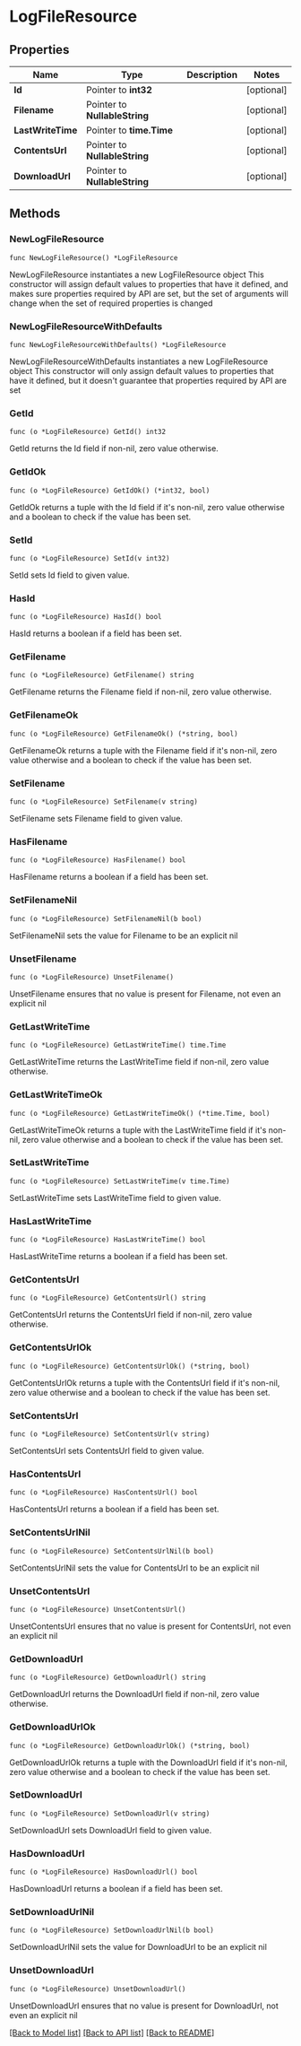 # LogFileResource

## Properties

Name | Type | Description | Notes
------------ | ------------- | ------------- | -------------
**Id** | Pointer to **int32** |  | [optional] 
**Filename** | Pointer to **NullableString** |  | [optional] 
**LastWriteTime** | Pointer to **time.Time** |  | [optional] 
**ContentsUrl** | Pointer to **NullableString** |  | [optional] 
**DownloadUrl** | Pointer to **NullableString** |  | [optional] 

## Methods

### NewLogFileResource

`func NewLogFileResource() *LogFileResource`

NewLogFileResource instantiates a new LogFileResource object
This constructor will assign default values to properties that have it defined,
and makes sure properties required by API are set, but the set of arguments
will change when the set of required properties is changed

### NewLogFileResourceWithDefaults

`func NewLogFileResourceWithDefaults() *LogFileResource`

NewLogFileResourceWithDefaults instantiates a new LogFileResource object
This constructor will only assign default values to properties that have it defined,
but it doesn't guarantee that properties required by API are set

### GetId

`func (o *LogFileResource) GetId() int32`

GetId returns the Id field if non-nil, zero value otherwise.

### GetIdOk

`func (o *LogFileResource) GetIdOk() (*int32, bool)`

GetIdOk returns a tuple with the Id field if it's non-nil, zero value otherwise
and a boolean to check if the value has been set.

### SetId

`func (o *LogFileResource) SetId(v int32)`

SetId sets Id field to given value.

### HasId

`func (o *LogFileResource) HasId() bool`

HasId returns a boolean if a field has been set.

### GetFilename

`func (o *LogFileResource) GetFilename() string`

GetFilename returns the Filename field if non-nil, zero value otherwise.

### GetFilenameOk

`func (o *LogFileResource) GetFilenameOk() (*string, bool)`

GetFilenameOk returns a tuple with the Filename field if it's non-nil, zero value otherwise
and a boolean to check if the value has been set.

### SetFilename

`func (o *LogFileResource) SetFilename(v string)`

SetFilename sets Filename field to given value.

### HasFilename

`func (o *LogFileResource) HasFilename() bool`

HasFilename returns a boolean if a field has been set.

### SetFilenameNil

`func (o *LogFileResource) SetFilenameNil(b bool)`

 SetFilenameNil sets the value for Filename to be an explicit nil

### UnsetFilename
`func (o *LogFileResource) UnsetFilename()`

UnsetFilename ensures that no value is present for Filename, not even an explicit nil
### GetLastWriteTime

`func (o *LogFileResource) GetLastWriteTime() time.Time`

GetLastWriteTime returns the LastWriteTime field if non-nil, zero value otherwise.

### GetLastWriteTimeOk

`func (o *LogFileResource) GetLastWriteTimeOk() (*time.Time, bool)`

GetLastWriteTimeOk returns a tuple with the LastWriteTime field if it's non-nil, zero value otherwise
and a boolean to check if the value has been set.

### SetLastWriteTime

`func (o *LogFileResource) SetLastWriteTime(v time.Time)`

SetLastWriteTime sets LastWriteTime field to given value.

### HasLastWriteTime

`func (o *LogFileResource) HasLastWriteTime() bool`

HasLastWriteTime returns a boolean if a field has been set.

### GetContentsUrl

`func (o *LogFileResource) GetContentsUrl() string`

GetContentsUrl returns the ContentsUrl field if non-nil, zero value otherwise.

### GetContentsUrlOk

`func (o *LogFileResource) GetContentsUrlOk() (*string, bool)`

GetContentsUrlOk returns a tuple with the ContentsUrl field if it's non-nil, zero value otherwise
and a boolean to check if the value has been set.

### SetContentsUrl

`func (o *LogFileResource) SetContentsUrl(v string)`

SetContentsUrl sets ContentsUrl field to given value.

### HasContentsUrl

`func (o *LogFileResource) HasContentsUrl() bool`

HasContentsUrl returns a boolean if a field has been set.

### SetContentsUrlNil

`func (o *LogFileResource) SetContentsUrlNil(b bool)`

 SetContentsUrlNil sets the value for ContentsUrl to be an explicit nil

### UnsetContentsUrl
`func (o *LogFileResource) UnsetContentsUrl()`

UnsetContentsUrl ensures that no value is present for ContentsUrl, not even an explicit nil
### GetDownloadUrl

`func (o *LogFileResource) GetDownloadUrl() string`

GetDownloadUrl returns the DownloadUrl field if non-nil, zero value otherwise.

### GetDownloadUrlOk

`func (o *LogFileResource) GetDownloadUrlOk() (*string, bool)`

GetDownloadUrlOk returns a tuple with the DownloadUrl field if it's non-nil, zero value otherwise
and a boolean to check if the value has been set.

### SetDownloadUrl

`func (o *LogFileResource) SetDownloadUrl(v string)`

SetDownloadUrl sets DownloadUrl field to given value.

### HasDownloadUrl

`func (o *LogFileResource) HasDownloadUrl() bool`

HasDownloadUrl returns a boolean if a field has been set.

### SetDownloadUrlNil

`func (o *LogFileResource) SetDownloadUrlNil(b bool)`

 SetDownloadUrlNil sets the value for DownloadUrl to be an explicit nil

### UnsetDownloadUrl
`func (o *LogFileResource) UnsetDownloadUrl()`

UnsetDownloadUrl ensures that no value is present for DownloadUrl, not even an explicit nil

[[Back to Model list]](../README.md#documentation-for-models) [[Back to API list]](../README.md#documentation-for-api-endpoints) [[Back to README]](../README.md)


